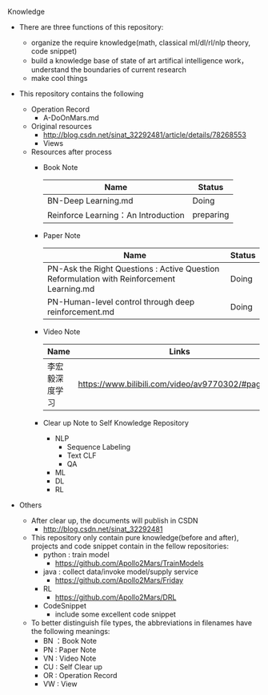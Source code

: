 Knowledge 

- There are three functions of this repository:
  - organize the require knowledge(math, classical ml/dl/rl/nlp theory, code snippet)
  - build a knowledge base of state of art artifical intelligence work，understand the boundaries of current research
  - make cool things

- This repository contains the following
  - Operation Record
    - A-DoOnMars.md
  - Original resources
    - http://blog.csdn.net/sinat_32292481/article/details/78268553
    - Views
  - Resources after process
    - Book Note

      | Name                | Status |
      | ------------------- | ------ |
      | BN-Deep Learning.md | Doing  |
      | Reinforce Learning：An Introduction | preparing |

    - Paper Note

      | Name                                     | Status |
      | ---------------------------------------- | ------ |
      | PN-Ask the Right Questions : Active Question Reformulation with Reinforcement Learning.md | Doing  |
      | PN-Human-level control through deep reinforcement.md                                      |  Doing |

    - Video Note
      
      | Name                | Links | Status |
      | ------------          | ------ | ------ | 
      | 李宏毅深度学习         | https://www.bilibili.com/video/av9770302/#page=24 | Doing  |
    - Clear up Note to Self Knowledge Repository
      - NLP
        - Sequence Labeling
        - Text CLF
        - QA
      - ML
      - DL
      - RL
- Others
  - After clear up, the documents will publish in CSDN
    - http://blog.csdn.net/sinat_32292481
  - This repository only contain pure knowledge(before and after), projects and code snippet contain in the fellow repositories: 
    - python : train model
      - https://github.com/Apollo2Mars/TrainModels
    - java : collect data/invoke model/supply service 
      - https://github.com/Apollo2Mars/Friday
    - RL
      - https://github.com/Apollo2Mars/DRL
    - CodeSnippet
      - include some excellent code snippet
  - To better distinguish file types, the abbreviations in filenames have the following meanings:
    - BN ：Book Note
    - PN : Paper Note
    - VN : Video Note
    - CU : Self Clear up
    - OR : Operation Record
    - VW : View
